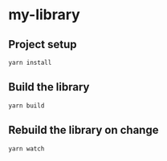 # my-library

## Project setup
```
yarn install
```

## Build the library
```
yarn build
```

## Rebuild the library on change
```
yarn watch
```